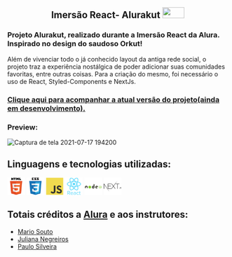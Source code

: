 
<div align="center">
<h2>Imersão React- Alurakut <img src= "https://user-images.githubusercontent.com/67559431/126050952-3343e66c-ebbd-4008-85d4-e0a4d28416fd.gif" width="50px" height="25px"/></h2>
</div>  

### Projeto Alurakut, realizado durante a Imersão React da Alura. Inspirado no design do saudoso Orkut!<br>

  Além de vivenciar todo o já conhecido layout da antiga rede social, o  projeto traz a experiência nostálgica de poder adicionar suas comunidades favoritas, entre outras coisas. Para a criação do mesmo, foi necessário o uso de React, Styled-Components e NextJs.  

### [Clique aqui para acompanhar  a atual versão do projeto(ainda em desenvolvimento).](https://vercel.com/ggsales/alurakut/69ZNagFcFyKzakjC92eXbgNZCHux/)

  
### Preview:
![Captura de tela 2021-07-17 194200](https://user-images.githubusercontent.com/67559431/126052071-50236ebb-e37b-41c6-820b-55317df42994.png)


## Linguagens e tecnologias utilizadas:
<img src="https://raw.githubusercontent.com/devicons/devicon/master/icons/html5/html5-original-wordmark.svg" alt="html5" width="40" height="40" style="max-width:100%;"> <img src="https://raw.githubusercontent.com/devicons/devicon/master/icons/css3/css3-original-wordmark.svg" alt="css3" width="40" height="40" style="max-width:100%;">
<img src="https://raw.githubusercontent.com/devicons/devicon/master/icons/javascript/javascript-original.svg" alt="javascript" width="40" height="40" style="max-width:100%;">
<img src="https://raw.githubusercontent.com/devicons/devicon/master/icons/react/react-original-wordmark.svg" alt="react" width="40" height="40" style="max-width:100%;"> <img src="https://raw.githubusercontent.com/devicons/devicon/master/icons/nodejs/nodejs-original-wordmark.svg" alt="nodejs" width="40" height="40" style="max-width:100%;"> <img src="https://raw.githubusercontent.com/devicons/devicon/master/icons/nextjs/nextjs-original-wordmark.svg" alt="nextjs" width="40" heigth="40" style="max-width:100%;">  


## Totais créditos a [Alura](https://www.alura.com.br/) e aos instrutores: 
<ul>
  <li><a href="https://twitter.com/omariosouto" rel="nofollow">Mario Souto</a></li>
  <li><a href="https://twitter.com/juunegreiros" rel="nofollow">Juliana Negreiros</a></li>
  <li><a href="https://twitter.com/paulo_caelum" rel="nofollow">Paulo Silveira</a></li>


